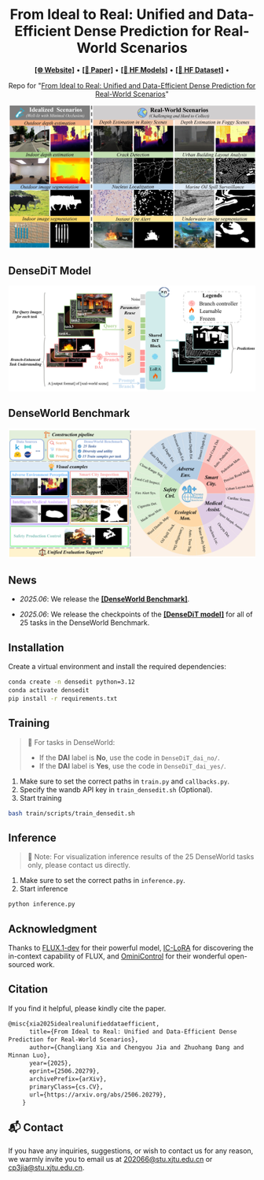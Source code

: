 <h1 align="center">
From Ideal to Real: Unified and Data-Efficient Dense Prediction for Real-World Scenarios
</h1>
<p align="center">
  <a href="https://xcltql666.github.io/DenseDiTProj/"><b>[🌐 Website]</b></a> •
  <a href="https://arxiv.org/abs/2506.20279"><b>[📜 Paper]</b></a> •
  <a href="https://huggingface.co/xcll/DenseDiT_Model"><b>[🤗 HF Models]</b></a> •  
  <a href="https://huggingface.co/datasets/xcll/DenseWorld_Benchmark"><b>[🤗 HF Dataset]</b></a> •  
</p>


<p align="center">
Repo for "<a href="https://arxiv.org/abs/2506.20279" target="_blank">From Ideal to Real: Unified and Data-Efficient Dense Prediction for Real-World Scenarios</a>"
</p>

![Visual](./examples/visual_examples.jpg)

## DenseDiT Model
![DenseDiT](./examples/densediT.jpg)

## DenseWorld Benchmark
![DenseWorld](./examples/denseworld.jpg)

##  News

- _2025.06_:  We release the <a href="https://huggingface.co/datasets/xcll/DenseWorld_Benchmark"><b>[DenseWorld Benchmark]</b></a>.

- _2025.06_:  We release the checkpoints of the <a href="https://huggingface.co/xcll/DenseDiT_Model"><b>[DenseDiT model]</b></a> for all of 25 tasks in the DenseWorld Benchmark.


## Installation
Create a virtual environment and install the required dependencies:
```bash
conda create -n densedit python=3.12
conda activate densedit
pip install -r requirements.txt
```

## Training
> 📌 For tasks in DenseWorld:
> - If the **DAI** label is **No**, use the code in ```DenseDiT_dai_no/```.
> - If the **DAI** label is **Yes**, use the code in ```DenseDiT_dai_yes/```.

1. Make sure to set the correct paths in ```train.py``` and ```callbacks.py```.
2. Specify the wandb API key in ```train_densedit.sh``` (Optional).
3. Start training
```bash
bash train/scripts/train_densedit.sh
```

## Inference
> 👀 Note: For visualization inference results of the 25 DenseWorld tasks only, please contact us directly.
1. Make sure to set the correct paths in ```inference.py```.
2. Start inference
```bash
python inference.py
```

## Acknowledgment
  Thanks to <a href="https://huggingface.co/black-forest-labs/FLUX.1-dev" target="_blank">FLUX.1-dev</a> for their powerful model, <a href="https://github.com/ali-vilab/In-Context-LoRA" target="_blank">IC-LoRA</a> for discovering the in-context capability of FLUX, and <a href="https://github.com/Yuanshi9815/OminiControl" target="_blank">OminiControl</a> for their wonderful open-sourced work.

## Citation
If you find it helpful, please kindly cite the paper.
```
@misc{xia2025idealrealunifieddataefficient,
      title={From Ideal to Real: Unified and Data-Efficient Dense Prediction for Real-World Scenarios}, 
      author={Changliang Xia and Chengyou Jia and Zhuohang Dang and Minnan Luo},
      year={2025},
      eprint={2506.20279},
      archivePrefix={arXiv},
      primaryClass={cs.CV},
      url={https://arxiv.org/abs/2506.20279}, 
    }
```

## 📬 Contact

If you have any inquiries, suggestions, or wish to contact us for any reason, we warmly invite you to email us at 202066@stu.xjtu.edu.cn or cp3jia@stu.xjtu.edu.cn.
